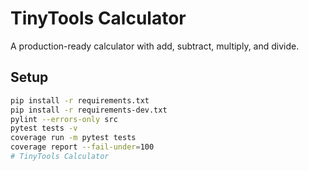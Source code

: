 # TinyTools Calculator

A production-ready calculator with add, subtract, multiply, and divide.

## Setup

```bash
pip install -r requirements.txt
pip install -r requirements-dev.txt
pylint --errors-only src
pytest tests -v
coverage run -m pytest tests
coverage report --fail-under=100
# TinyTools Calculator
